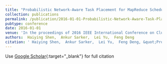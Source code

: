 ```yaml
---
title: "Probabilistic Network-Aware Task Placement for MapReduce Scheduling"
collection: publications
permalink: /publication/2016-01-01-Probabilistic-Network-Aware-Task-Placement-for-MapReduce-Scheduling
pubtype: conference
date: 2016-01-01
venue: 'In the proceedings of 2016 IEEE International Conference on Cluster Computing (CLUSTER)'
authors:  Haiying Shen,  Ankur Sarker,  Lei Yu,  Feng Deng
citation: ' Haiying Shen,  Ankur Sarker,  Lei Yu,  Feng Deng, &quot;Probabilistic Network-Aware Task Placement for MapReduce Scheduling.&quot; In the proceedings of 2016 IEEE International Conference on Cluster Computing (CLUSTER), 2016.'
---
```

Use [Google Scholar](https://scholar.google.com/scholar?q=Probabilistic+Network+Aware+Task+Placement+for+MapReduce+Scheduling){:target="_blank"} for full citation